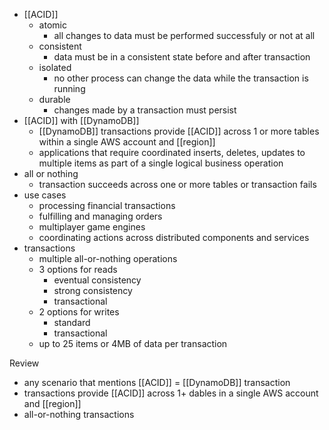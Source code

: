 - [[ACID]]
	- atomic
		- all changes to data must be performed successfuly or not at all
	- consistent
		- data must be in a consistent state before and after transaction
	- isolated
		- no other process can change the data while the transaction is running
	- durable
		- changes made by a transaction must persist
- [[ACID]] with [[DynamoDB]]
	- [[DynamoDB]] transactions provide [[ACID]] across 1 or more tables within a single AWS account and [[region]]
	- applications that require coordinated inserts, deletes, updates to multiple items as part of a single logical business operation
- all or nothing
	- transaction succeeds across one or more tables or transaction fails
- use cases
	- processing financial transactions
	- fulfilling and managing orders
	- multiplayer game engines
	- coordinating actions across distributed components and services
- transactions
	- multiple all-or-nothing operations
	- 3 options for reads
		- eventual consistency
		- strong consistency
		- transactional
	- 2 options for writes
		- standard
		- transactional
	- up to 25 items or 4MB of data per transaction

Review
- any scenario that mentions [[ACID]] = [[DynamoDB]] transaction
- transactions provide [[ACID]] across 1+ dables in a single AWS account and [[region]]
- all-or-nothing transactions